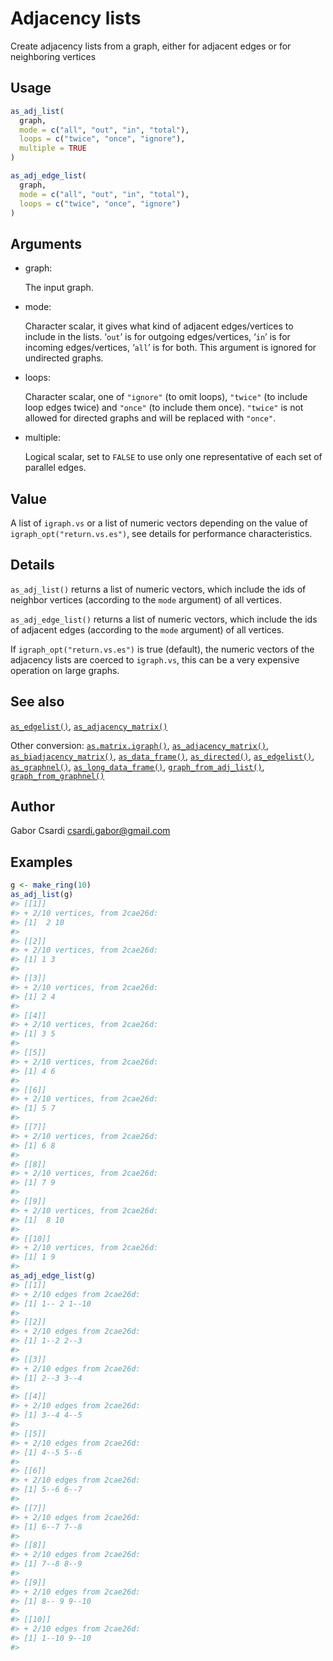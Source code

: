 # Adjacency lists

Create adjacency lists from a graph, either for adjacent edges or for
neighboring vertices

## Usage

``` r
as_adj_list(
  graph,
  mode = c("all", "out", "in", "total"),
  loops = c("twice", "once", "ignore"),
  multiple = TRUE
)

as_adj_edge_list(
  graph,
  mode = c("all", "out", "in", "total"),
  loops = c("twice", "once", "ignore")
)
```

## Arguments

- graph:

  The input graph.

- mode:

  Character scalar, it gives what kind of adjacent edges/vertices to
  include in the lists. ‘`out`’ is for outgoing edges/vertices, ‘`in`’
  is for incoming edges/vertices, ‘`all`’ is for both. This argument is
  ignored for undirected graphs.

- loops:

  Character scalar, one of `"ignore"` (to omit loops), `"twice"` (to
  include loop edges twice) and `"once"` (to include them once).
  `"twice"` is not allowed for directed graphs and will be replaced with
  `"once"`.

- multiple:

  Logical scalar, set to `FALSE` to use only one representative of each
  set of parallel edges.

## Value

A list of `igraph.vs` or a list of numeric vectors depending on the
value of `igraph_opt("return.vs.es")`, see details for performance
characteristics.

## Details

`as_adj_list()` returns a list of numeric vectors, which include the ids
of neighbor vertices (according to the `mode` argument) of all vertices.

`as_adj_edge_list()` returns a list of numeric vectors, which include
the ids of adjacent edges (according to the `mode` argument) of all
vertices.

If `igraph_opt("return.vs.es")` is true (default), the numeric vectors
of the adjacency lists are coerced to `igraph.vs`, this can be a very
expensive operation on large graphs.

## See also

[`as_edgelist()`](https://r.igraph.org/reference/as_edgelist.md),
[`as_adjacency_matrix()`](https://r.igraph.org/reference/as_adjacency_matrix.md)

Other conversion:
[`as.matrix.igraph()`](https://r.igraph.org/reference/as.matrix.igraph.md),
[`as_adjacency_matrix()`](https://r.igraph.org/reference/as_adjacency_matrix.md),
[`as_biadjacency_matrix()`](https://r.igraph.org/reference/as_biadjacency_matrix.md),
[`as_data_frame()`](https://r.igraph.org/reference/graph_from_data_frame.md),
[`as_directed()`](https://r.igraph.org/reference/as_directed.md),
[`as_edgelist()`](https://r.igraph.org/reference/as_edgelist.md),
[`as_graphnel()`](https://r.igraph.org/reference/as_graphnel.md),
[`as_long_data_frame()`](https://r.igraph.org/reference/as_long_data_frame.md),
[`graph_from_adj_list()`](https://r.igraph.org/reference/graph_from_adj_list.md),
[`graph_from_graphnel()`](https://r.igraph.org/reference/graph_from_graphnel.md)

## Author

Gabor Csardi <csardi.gabor@gmail.com>

## Examples

``` r
g <- make_ring(10)
as_adj_list(g)
#> [[1]]
#> + 2/10 vertices, from 2cae26d:
#> [1]  2 10
#> 
#> [[2]]
#> + 2/10 vertices, from 2cae26d:
#> [1] 1 3
#> 
#> [[3]]
#> + 2/10 vertices, from 2cae26d:
#> [1] 2 4
#> 
#> [[4]]
#> + 2/10 vertices, from 2cae26d:
#> [1] 3 5
#> 
#> [[5]]
#> + 2/10 vertices, from 2cae26d:
#> [1] 4 6
#> 
#> [[6]]
#> + 2/10 vertices, from 2cae26d:
#> [1] 5 7
#> 
#> [[7]]
#> + 2/10 vertices, from 2cae26d:
#> [1] 6 8
#> 
#> [[8]]
#> + 2/10 vertices, from 2cae26d:
#> [1] 7 9
#> 
#> [[9]]
#> + 2/10 vertices, from 2cae26d:
#> [1]  8 10
#> 
#> [[10]]
#> + 2/10 vertices, from 2cae26d:
#> [1] 1 9
#> 
as_adj_edge_list(g)
#> [[1]]
#> + 2/10 edges from 2cae26d:
#> [1] 1-- 2 1--10
#> 
#> [[2]]
#> + 2/10 edges from 2cae26d:
#> [1] 1--2 2--3
#> 
#> [[3]]
#> + 2/10 edges from 2cae26d:
#> [1] 2--3 3--4
#> 
#> [[4]]
#> + 2/10 edges from 2cae26d:
#> [1] 3--4 4--5
#> 
#> [[5]]
#> + 2/10 edges from 2cae26d:
#> [1] 4--5 5--6
#> 
#> [[6]]
#> + 2/10 edges from 2cae26d:
#> [1] 5--6 6--7
#> 
#> [[7]]
#> + 2/10 edges from 2cae26d:
#> [1] 6--7 7--8
#> 
#> [[8]]
#> + 2/10 edges from 2cae26d:
#> [1] 7--8 8--9
#> 
#> [[9]]
#> + 2/10 edges from 2cae26d:
#> [1] 8-- 9 9--10
#> 
#> [[10]]
#> + 2/10 edges from 2cae26d:
#> [1] 1--10 9--10
#> 
```
